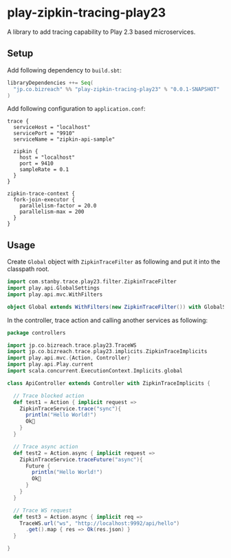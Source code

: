 play-zipkin-tracing-play23
========

A library to add tracing capability to Play 2.3 based microservices.

## Setup

Add following dependency to `build.sbt`:

```scala
libraryDependencies ++= Seq(
  "jp.co.bizreach" %% "play-zipkin-tracing-play23" % "0.0.1-SNAPSHOT"
)
```

Add following configuration to `application.conf`:

```
trace {
  serviceHost = "localhost"
  servicePort = "9910"
  serviceName = "zipkin-api-sample"

  zipkin {
    host = "localhost"
    port = 9410
    sampleRate = 0.1
  }
}

zipkin-trace-context {
  fork-join-executor {
    parallelism-factor = 20.0
    parallelism-max = 200
  }
}
```

## Usage

Create `Global` object with `ZipkinTraceFilter` as following and put it into the classpath root.

```scala
import com.stanby.trace.play23.filter.ZipkinTraceFilter
import play.api.GlobalSettings
import play.api.mvc.WithFilters

object Global extends WithFilters(new ZipkinTraceFilter()) with GlobalSettings
```

In the controller, trace action and calling another services as following:


```scala
package controllers

import jp.co.bizreach.trace.play23.TraceWS
import jp.co.bizreach.trace.play23.implicits.ZipkinTraceImplicits
import play.api.mvc.{Action, Controller}
import play.api.Play.current
import scala.concurrent.ExecutionContext.Implicits.global

class ApiController extends Controller with ZipkinTraceImplicits {

  // Trace blocked action
  def test1 = Action { implicit request =>
    ZipkinTraceService.trace("sync"){
      println("Hello World!")
      Ok
    }
  }

  // Trace async action
  def test2 = Action.async { implicit request =>
    ZipkinTraceService.traceFuture("async"){
      Future {
        println("Hello World!")
        Ok
      }
    }
  }

  // Trace WS request
  def test3 = Action.async { implicit req =>
    TraceWS.url("ws", "http://localhost:9992/api/hello")
      .get().map { res => Ok(res.json) }
  }

}
```

